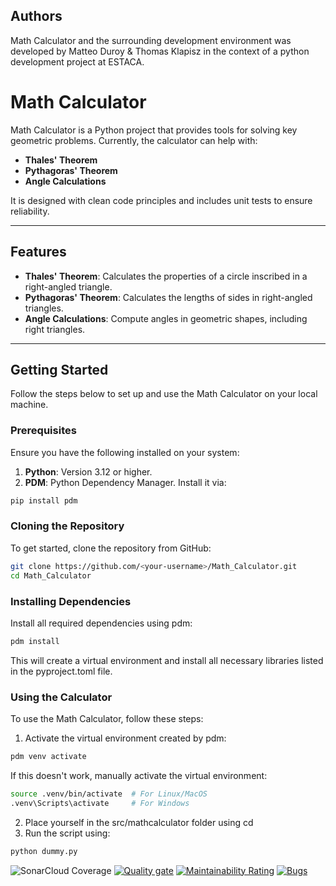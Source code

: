 ## Authors

Math Calculator and the surrounding development environment was developed by Matteo Duroy & Thomas Klapisz in the context of a python development project at ESTACA.

# Math Calculator

Math Calculator is a Python project that provides tools for solving key geometric problems. Currently, the calculator can help with:

- **Thales' Theorem**
- **Pythagoras' Theorem**
- **Angle Calculations**

It is designed with clean code principles and includes unit tests to ensure reliability.

---

## Features

- **Thales' Theorem**: Calculates the properties of a circle inscribed in a right-angled triangle.
- **Pythagoras' Theorem**: Calculates the lengths of sides in right-angled triangles.
- **Angle Calculations**: Compute angles in geometric shapes, including right triangles.

---

## Getting Started

Follow the steps below to set up and use the Math Calculator on your local machine.

### Prerequisites

Ensure you have the following installed on your system:

1. **Python**: Version 3.12 or higher.
2. **PDM**: Python Dependency Manager. Install it via:
```bash
pip install pdm
```
### Cloning the Repository
To get started, clone the repository from GitHub:
```bash
git clone https://github.com/<your-username>/Math_Calculator.git
cd Math_Calculator
```

### Installing Dependencies
Install all required dependencies using pdm:
```bash
pdm install
```
This will create a virtual environment and install all necessary libraries listed in the pyproject.toml file.

### Using the Calculator
To use the Math Calculator, follow these steps:

1. Activate the virtual environment created by pdm:
```bash
pdm venv activate
```
If this doesn't work, manually activate the virtual environment:
```bash
source .venv/bin/activate  # For Linux/MacOS
.venv\Scripts\activate     # For Windows
```
2. Place yourself in the src/mathcalculator folder using cd
3. Run the script using:
```bash
python dummy.py
```

![SonarCloud Coverage](https://sonarcloud.io/api/project_badges/measure?project=mduroy_Math_Calculator&metric=coverage)
[![Quality gate](https://sonarcloud.io/api/project_badges/quality_gate?project=mduroy_Math_Calculator)](https://sonarcloud.io/summary/new_code?id=mduroy_Math_Calculator)
[![Maintainability Rating](https://sonarcloud.io/api/project_badges/measure?project=mduroy_Math_Calculator&metric=sqale_rating)](https://sonarcloud.io/summary/new_code?id=mduroy_Math_Calculator)
[![Bugs](https://sonarcloud.io/api/project_badges/measure?project=mduroy_Math_Calculator&metric=bugs)](https://sonarcloud.io/summary/new_code?id=mduroy_Math_Calculator)

